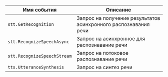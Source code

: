 Имя события | Описание
--- | ---
`stt.GetRecognition` | Запрос на получение результатов асинхронного распознавания речи
`stt.RecognizeSpeechAsync` | Запрос на асинхронное для распознавание речи
`stt.RecognizeSpeechStream` | Запрос на потоковое распознавание речи
`tts.UtteranceSynthesis` | Запрос на синтез речи